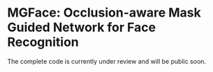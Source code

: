# MGFace: Occlusion-aware Mask Guided Network for Face Recognition


The complete code is currently under review and will be public soon.
